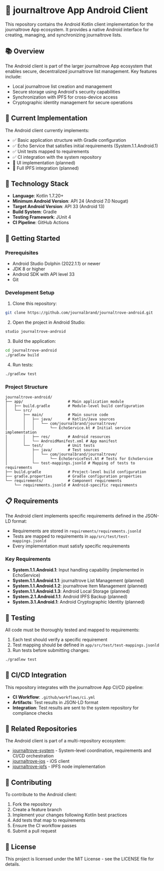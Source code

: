 <!-- === WATCHER HEADER START === -->
<!-- File: journaltrove-android/README.md -->
<!-- Managed by file watcher -->
<!-- === WATCHER HEADER END === -->
# 🤖 journaltrove App Android Client

This repository contains the Android Kotlin client implementation for the journaltrove App ecosystem. It provides a native Android interface for creating, managing, and synchronizing journaltrove lists.

## 📚 Overview

The Android client is part of the larger journaltrove App ecosystem that enables secure, decentralized journaltrove list management. Key features include:

- Local journaltrove list creation and management
- Secure storage using Android's security capabilities
- Synchronization with IPFS for cross-device access
- Cryptographic identity management for secure operations

## 🧩 Current Implementation

The Android client currently implements:

- ✅ Basic application structure with Gradle configuration
- ✅ Echo Service that satisfies initial requirements (System.1.1.Android.1)
- ✅ Unit tests mapped to requirements
- ✅ CI integration with the system repository
- 🚧 UI implementation (planned)
- 🚧 Full IPFS integration (planned)

## 🔧 Technology Stack

- **Language**: Kotlin 1.7.20+
- **Minimum Android Version**: API 24 (Android 7.0 Nougat)
- **Target Android Version**: API 33 (Android 13)
- **Build System**: Gradle
- **Testing Framework**: JUnit 4
- **CI Pipeline**: GitHub Actions

## 🚀 Getting Started

### Prerequisites

- Android Studio Dolphin (2022.1.1) or newer
- JDK 8 or higher
- Android SDK with API level 33
- Git

### Development Setup

1. Clone this repository:
```bash
git clone https://github.com/journalbrand/journaltrove-android.git
```

2. Open the project in Android Studio:
```bash
studio journaltrove-android
```

3. Build the application:
```bash
cd journaltrove-android
./gradlew build
```

4. Run tests:
```bash
./gradlew test
```

### Project Structure

```
journaltrove-android/
├── app/                    # Main application module
│   ├── build.gradle        # Module-level build configuration
│   └── src/
│       ├── main/           # Main source code
│       │   ├── java/       # Kotlin/Java sources
│       │   │   └── com/journalbrand/journaltrove/
│       │   │       └── EchoService.kt # Initial service implementation
│       │   ├── res/        # Android resources
│       │   └── AndroidManifest.xml # App manifest
│       └── test/           # Unit tests
│           ├── java/       # Test sources
│           │   └── com/journalbrand/journaltrove/
│           │       └── EchoServiceTest.kt # Tests for EchoService
│           └── test-mappings.jsonld # Mapping of tests to requirements
├── build.gradle            # Project-level build configuration
├── gradle.properties       # Gradle configuration properties
└── requirements/           # Component requirements
    └── requirements.jsonld # Android-specific requirements
```

## 📋 Requirements

The Android client implements specific requirements defined in the JSON-LD format:

- Requirements are stored in `requirements/requirements.jsonld`
- Tests are mapped to requirements in `app/src/test/test-mappings.jsonld`
- Every implementation must satisfy specific requirements

### Key Requirements

- **System.1.1.Android.1**: Input handling capability (implemented in EchoService)
- **System.1.1.Android.1.1**: journaltrove List Management (planned)
- **System.1.1.Android.1.2**: journaltrove Item Management (planned)
- **System.1.1.Android.1.3**: Android Local Storage (planned)
- **System.2.1.Android.1.1**: Android IPFS Backup (planned)
- **System.3.1.Android.1**: Android Cryptographic Identity (planned)

## 🧪 Testing

All code must be thoroughly tested and mapped to requirements:

1. Each test should verify a specific requirement
2. Test mapping should be defined in `app/src/test/test-mappings.jsonld`
3. Run tests before submitting changes:
```bash
./gradlew test
```

## 🔄 CI/CD Integration

This repository integrates with the journaltrove App CI/CD pipeline:

- **CI Workflow**: `.github/workflows/ci.yml`
- **Artifacts**: Test results in JSON-LD format
- **Integration**: Test results are sent to the system repository for compliance checks

## 🔗 Related Repositories

The Android client is part of a multi-repository ecosystem:

- [journaltrove-system](https://github.com/journalbrand/journaltrove-system) - System-level coordination, requirements and CI/CD orchestration
- [journaltrove-ios](https://github.com/journalbrand/journaltrove-ios) - iOS client
- [journaltrove-ipfs](https://github.com/journalbrand/journaltrove-ipfs) - IPFS node implementation

## 📝 Contributing

To contribute to the Android client:

1. Fork the repository
2. Create a feature branch
3. Implement your changes following Kotlin best practices
4. Add tests that map to requirements
5. Ensure the CI workflow passes
6. Submit a pull request

## 📜 License

This project is licensed under the MIT License - see the LICENSE file for details. 
